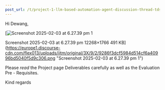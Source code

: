 ```yaml
---
post_url: /t/project-1-llm-based-automation-agent-discussion-thread-tds-jan-2025/164277/57
---
```

Hi Dewang,

[![Screenshot 2025-02-03 at 6.27.39 pm 1](https://europe1.discourse-cdn.com/flex013/uploads/iitm/optimized/3X/9/2/9286f3dcf5984d514cf6a40996bd5040f5d9c306_2_642x500.png)

Screenshot 2025-02-03 at 6.27.39 pm 12268×1766 491 KB](https://europe1.discourse-cdn.com/flex013/uploads/iitm/original/3X/9/2/9286f3dcf5984d514cf6a40996bd5040f5d9c306.png "Screenshot 2025-02-03 at 6.27.39 pm 1")

Please *read* the Project page Deliverables carefully as well as the Evaluation Pre - Requisites.

Kind regards